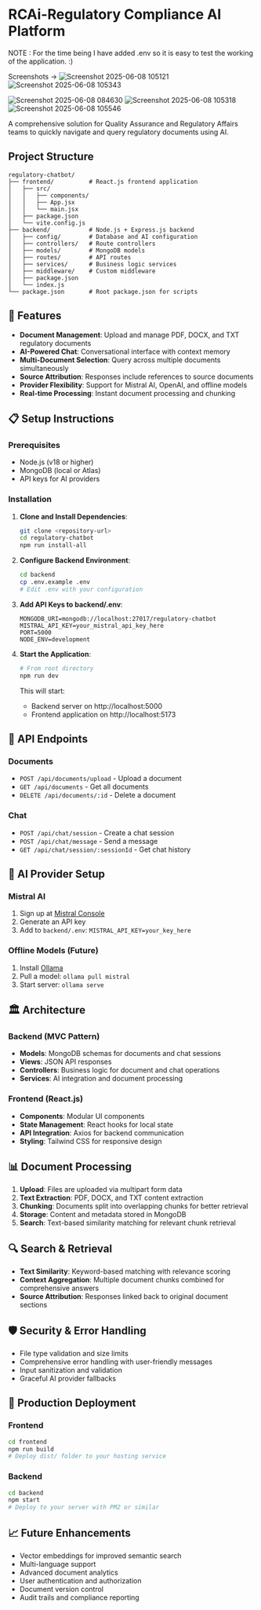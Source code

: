 #  RCAi-Regulatory Compliance AI Platform
NOTE : For the time being I have added .env so it is easy to test the working of the application. :)


Screenshots ->
![Screenshot 2025-06-08 105121](https://github.com/user-attachments/assets/25c18cfb-caa5-4098-ab6d-e849b28376b5)
![Screenshot 2025-06-08 105343](https://github.com/user-attachments/assets/3f84dc92-21d6-4707-997a-b7e81ea5122e)
 
![Screenshot 2025-06-08 084630](https://github.com/user-attachments/assets/c833aff2-ccc4-4809-8a3b-da65e707983f)
![Screenshot 2025-06-08 105318](https://github.com/user-attachments/assets/f9734608-cc6e-4be7-b48c-5936ec320706)
![Screenshot 2025-06-08 105546](https://github.com/user-attachments/assets/6905f795-3a32-4aae-b334-eddeeef003d6)


A comprehensive solution for Quality Assurance and Regulatory Affairs teams to quickly navigate and query regulatory documents using AI.

##  Project Structure

```
regulatory-chatbot/
├── frontend/          # React.js frontend application
│   ├── src/
│   │   ├── components/
│   │   ├── App.jsx
│   │   └── main.jsx
│   ├── package.json
│   └── vite.config.js
├── backend/           # Node.js + Express.js backend
│   ├── config/        # Database and AI configuration
│   ├── controllers/   # Route controllers
│   ├── models/        # MongoDB models
│   ├── routes/        # API routes
│   ├── services/      # Business logic services
│   ├── middleware/    # Custom middleware
│   ├── package.json
│   └── index.js
└── package.json       # Root package.json for scripts
```

## 🚀 Features

- **Document Management**: Upload and manage PDF, DOCX, and TXT regulatory documents
- **AI-Powered Chat**: Conversational interface with context memory
- **Multi-Document Selection**: Query across multiple documents simultaneously
- **Source Attribution**: Responses include references to source documents
- **Provider Flexibility**: Support for Mistral AI, OpenAI, and offline models
- **Real-time Processing**: Instant document processing and chunking

## 📋 Setup Instructions

### Prerequisites
- Node.js (v18 or higher)
- MongoDB (local or Atlas)
- API keys for AI providers

### Installation

1. **Clone and Install Dependencies**:
   ```bash
   git clone <repository-url>
   cd regulatory-chatbot
   npm run install-all
   ```

2. **Configure Backend Environment**:
   ```bash
   cd backend
   cp .env.example .env
   # Edit .env with your configuration
   ```

3. **Add API Keys to backend/.env**:
   ```env
   MONGODB_URI=mongodb://localhost:27017/regulatory-chatbot
   MISTRAL_API_KEY=your_mistral_api_key_here
   PORT=5000
   NODE_ENV=development
   ```

4. **Start the Application**:
   ```bash
   # From root directory
   npm run dev
   ```

   This will start:
   - Backend server on http://localhost:5000
   - Frontend application on http://localhost:5173

## 🔧 API Endpoints

### Documents
- `POST /api/documents/upload` - Upload a document
- `GET /api/documents` - Get all documents
- `DELETE /api/documents/:id` - Delete a document

### Chat
- `POST /api/chat/session` - Create a chat session
- `POST /api/chat/message` - Send a message
- `GET /api/chat/session/:sessionId` - Get chat history

## 🤖 AI Provider Setup

### Mistral AI
1. Sign up at [Mistral Console](https://console.mistral.ai/)
2. Generate an API key
3. Add to `backend/.env`: `MISTRAL_API_KEY=your_key_here`

### Offline Models (Future)
1. Install [Ollama](https://ollama.ai/)
2. Pull a model: `ollama pull mistral`
3. Start server: `ollama serve`

## 🏛️ Architecture

### Backend (MVC Pattern)
- **Models**: MongoDB schemas for documents and chat sessions
- **Views**: JSON API responses
- **Controllers**: Business logic for document and chat operations
- **Services**: AI integration and document processing

### Frontend (React.js)
- **Components**: Modular UI components
- **State Management**: React hooks for local state
- **API Integration**: Axios for backend communication
- **Styling**: Tailwind CSS for responsive design

## 📊 Document Processing

1. **Upload**: Files are uploaded via multipart form data
2. **Text Extraction**: PDF, DOCX, and TXT content extraction
3. **Chunking**: Documents split into overlapping chunks for better retrieval
4. **Storage**: Content and metadata stored in MongoDB
5. **Search**: Text-based similarity matching for relevant chunk retrieval

## 🔍 Search & Retrieval

- **Text Similarity**: Keyword-based matching with relevance scoring
- **Context Aggregation**: Multiple document chunks combined for comprehensive answers
- **Source Attribution**: Responses linked back to original document sections

## 🛡️ Security & Error Handling

- File type validation and size limits
- Comprehensive error handling with user-friendly messages
- Input sanitization and validation
- Graceful AI provider fallbacks

## 🚀 Production Deployment

### Frontend
```bash
cd frontend
npm run build
# Deploy dist/ folder to your hosting service
```

### Backend
```bash
cd backend
npm start
# Deploy to your server with PM2 or similar
```

## 📈 Future Enhancements

- Vector embeddings for improved semantic search
- Multi-language support
- Advanced document analytics
- User authentication and authorization
- Document version control
- Audit trails and compliance reporting


